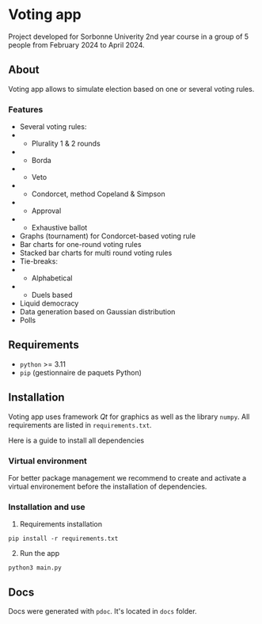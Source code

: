 # Voting app

Project developed for Sorbonne Univerity 2nd year course in a group of 5 people from February 2024 to April 2024.

## About

Voting app allows to simulate election based on one or several voting rules.

### Features

- Several voting rules:
- - Plurality 1 & 2 rounds
- - Borda
- - Veto
- - Condorcet, method Copeland & Simpson
- - Approval
- - Exhaustive ballot
- Graphs (tournament) for Condorcet-based voting rule
- Bar charts for one-round voting rules
- Stacked bar charts for multi round voting rules
- Tie-breaks:
- - Alphabetical
- - Duels based
- Liquid democracy
- Data generation based on Gaussian distribution
- Polls

## Requirements

- `python` >= 3.11
- `pip` (gestionnaire de paquets Python)

## Installation

Voting app uses framework _Qt_ for graphics as well as the library `numpy`. All requirements are listed in `requirements.txt`.

Here is a guide to install all dependencies

### Virtual environment

For better package management we recommend to create and activate a virtual environement before the installation of dependencies.

### Installation and use

1. Requirements installation

`pip install -r requirements.txt`

2. Run the app

`python3 main.py`

## Docs

Docs were generated with `pdoc`. It's located in `docs` folder.
